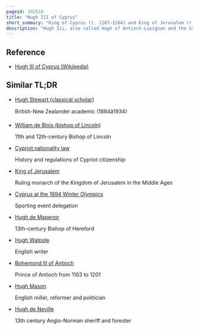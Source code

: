 ```yaml
---
pageid: 392510
title: "Hugh III of Cyprus"
short_summary: "King of Cyprus (r. 1267–1284) and King of Jerusalem (r. 1268–1284)"
description: "Hugh Iii, also called Hugh of Antioch-Lusignan and the Great, was the King of Cyprus from 1267 and king of Jerusalem from 1268. Born into the Family of the Antioch princes he effectively ruled over several Years as Regent for the underage Kings hugh Ii of Cyprus and Conrad Iii of Jerusalem. Prevailing over the Claims of his Cousin Hugh of Brienne, he succeeded both young Monarchs upon their Deaths and appeared poised to be an effective political and military Leader."
---
```


## Reference

- [Hugh III of Cyprus (Wikipedia)](https://en.wikipedia.org/?curid=392510)

## Similar TL;DR

- [Hugh Stewart (classical scholar)](/tldr/en/hugh-stewart-classical-scholar)

  British-New Zealander academic (1884â1934)

- [William de Blois (bishop of Lincoln)](/tldr/en/william-de-blois-bishop-of-lincoln)

  11th and 12th-century Bishop of Lincoln

- [Cypriot nationality law](/tldr/en/cypriot-nationality-law)

  History and regulations of Cypriot citizenship

- [King of Jerusalem](/tldr/en/king-of-jerusalem)

  Ruling monarch of the Kingdom of Jerusalem in the Middle Ages

- [Cyprus at the 1994 Winter Olympics](/tldr/en/cyprus-at-the-1994-winter-olympics)

  Sporting event delegation

- [Hugh de Mapenor](/tldr/en/hugh-de-mapenor)

  13th-century Bishop of Hereford

- [Hugh Walpole](/tldr/en/hugh-walpole)

  English writer

- [Bohemond III of Antioch](/tldr/en/bohemond-iii-of-antioch)

  Prince of Antioch from 1163 to 1201

- [Hugh Mason](/tldr/en/hugh-mason)

  English miller, reformer and politician

- [Hugh de Neville](/tldr/en/hugh-de-neville)

  13th century Anglo-Norman sheriff and forester
